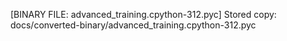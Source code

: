 [BINARY FILE: advanced_training.cpython-312.pyc]
Stored copy: docs/converted-binary/advanced_training.cpython-312.pyc
